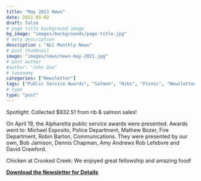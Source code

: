 ```yaml
--- 
title: "May 2021 News"
date: 2021-05-02
draft: false
# page title background image
bg_image: "images/backgrounds/page-title.jpg"
# meta description
description : "ALC Monthly News"
# post thumbnail
image: "images/news/news-may-2021.jpg"
# post author
#author: "John Doe"
# taxonomy
categories: ["Newsletter"]
tags: ["Public Service Awards", "Salmon", "Ribs", "Picnic", "Newsletter"]
# type
type: "post"
---
```


Spotlight: Collected $932.51 from rib & salmon sales!
 
On April 19, the Alpharetta public service awards were presented.  Awards went to: Michael Esposito, Police Department, Mathew Bozer,
Fire Department, Robin Barton, Communications. They were presented
by our own, Bob Jamison, Dennis Chapman, Amy Andrews Rob Lefebvre and
David Crawford. 

Chicken at Crooked Creek: We enjoyed great fellowship and amazing food!

**[Download the Newsletter for Details](../../pdf/alc-news-may-2021.pdf)**
